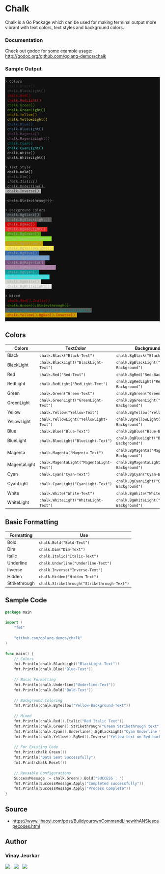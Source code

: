 # Chalk

Chalk is a Go Package which can be used for making terminal output more vibrant with text colors, text styles and background colors.

### Documentation
Check out godoc for some example usage: http://godoc.org/github.com/golang-demos/chalk


### Sample Output
![Instructions](/images/Instructions.png)


## Colors
| Colors       | TextColor       | Background-Color       |
|--------------|--------------|--------------|
| Black        | `chalk.Black("Black-Text")` | `chalk.BgBlack("Black-Background")` |
| BlackLight   | `chalk.BlackLight("BlackLight-Text")` | `chalk.BgBlackLight("BlackLight-Background")` |
| Red          | `chalk.Red("Red-Text")` | `chalk.BgRed("Red-Background")` |
| RedLight     | `chalk.RedLight("RedLight-Text")` | `chalk.BgRedLight("RedLight-Background")` |
| Green        | `chalk.Green("Green-Text")` | `chalk.BgGreen("Green-Background")` |
| GreenLight   | `chalk.GreenLight("GreenLight-Text")` | `chalk.BgGreenLight("GreenLight-Background")` |
| Yellow       | `chalk.Yellow("Yellow-Text")` | `chalk.BgYellow("Yellow-Background")` |
| YellowLight  | `chalk.YellowLight("YellowLight-Text")` | `chalk.BgYellowLight("YellowLight-Background")` |
| Blue         | `chalk.Blue("Blue-Text")` | `chalk.BgBlue("Blue-Background")` |
| BlueLight    | `chalk.BlueLight("BlueLight-Text")` | `chalk.BgBlueLight("BlueLight-Background")` |
| Magenta      | `chalk.Magenta("Magenta-Text")` | `chalk.BgMagenta("Magenta-Background")` |
| MagentaLight | `chalk.MagentaLight("MagentaLight-Text")` | `chalk.BgMagentaLight("MagentaLight-Background")` |
| Cyan         | `chalk.Cyan("Cyan-Text")` | `chalk.BgCyan("Cyan-Background")` |
| CyanLight    | `chalk.CyanLight("CyanLight-Text")` | `chalk.BgCyanLight("CyanLight-Background")` |
| White        | `chalk.White("White-Text")` | `chalk.BgWhite("White-Background")` |
| WhiteLight   | `chalk.WhiteLight("WhiteLight-Text")` | `chalk.BgWhiteLight("WhiteLight-Background")` |


## Basic Formatting
| Formatting    | Use          |
|---------------|--------------|
| Bold  | `chalk.Bold("Bold-Text")` |
| Dim  | `chalk.Dim("Dim-Text")` |
| Italic  | `chalk.Italic("Italic-Text")` |
| Underline  | `chalk.Underline("Underline-Text")` |
| Inverse  | `chalk.Inverse("Inverse-Text")` |
| Hidden  | `chalk.Hidden("Hidden-Text")` |
| Strikethrough  | `chalk.Strikethrough("Strikethrough-Text")` |


## Sample Code
```go
package main

import (
	"fmt"

	"github.com/golang-demos/chalk"
)

func main() {
	// Colors
	fmt.Println(chalk.BlackLight("BlackLight-Text"))
	fmt.Println(chalk.Blue("Blue-Text"))

	// Basic Formatting
	fmt.Println(chalk.Underline("Underline-Text"))
	fmt.Println(chalk.Bold("Bold-Text"))

	// Background Coloring
	fmt.Println(chalk.BgYellow("Yellow-Background-Text"))

	// Mixed
	fmt.Println(chalk.Red().Italic("Red Italic Text"))
	fmt.Println(chalk.Green().Strikethrough("Green Strikethrough text"))
	fmt.Println(chalk.Cyan().Underline().BgBlackLight("Cyan Underline text on BlackLight Background"))
	fmt.Println(chalk.Yellow().BgRed().Inverse("Yellow text on Red background with inverted colors"))

	// For Existing Code
	fmt.Print(chalk.Green())
	fmt.Println("Data Sent Successfully")
	fmt.Print(chalk.Reset())

	// Reusable Configurations
	SuccessMessage := chalk.Green().Bold("SUCCESS : ")
	fmt.Println(SuccessMessage.Apply("Completed successfully"))
	fmt.Println(SuccessMessage.Apply("Process Complete"))
}

```


## Source
- https://www.lihaoyi.com/post/BuildyourownCommandLinewithANSIescapecodes.html


## Author
### Vinay Jeurkar

<p>
  <a href="https://www.linkedin.com/in/vinay-jeurkar/" rel="nofollow noreferrer" style="text-decoration:none;"><img src="https://img.shields.io/badge/LinkedIn-0077B5?style=flat&logo=linkedin&logoColor=white" /></a> 
	&nbsp; 
  <a href="https://github.com/vinay03" rel="nofollow noreferrer" style="text-decoration:none;"><img src="https://img.shields.io/badge/GitHub-100000?style=flat&logo=github&logoColor=white" /></a> 
	&nbsp; 
  <a href="https://twitter.com/Vinay_Jeurkar" rel="nofollow noreferrer" style="text-decoration:none;"><img src="https://img.shields.io/badge/Twitter-1DA1F2?style=flat&logo=twitter&logoColor=white" /></a>
</p>

